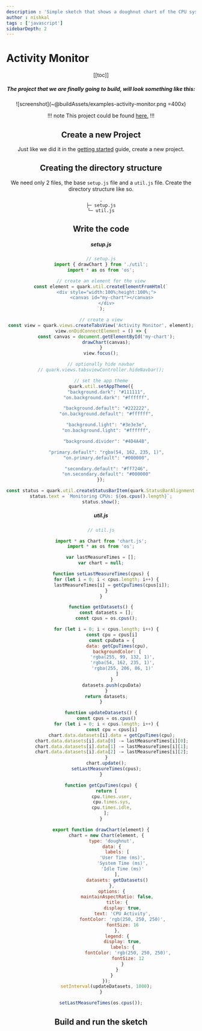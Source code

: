 ```yaml
---
description : 'Simple sketch that shows a doughnut chart of the CPU system, user, and idle activity time.'
author : nishkal
tags : ['javascript']
sidebarDepth: 2
---
```


# Activity Monitor

<Header />

[[toc]]

##### The project that we are finally going to build, will look something like this:

![screenshot](~@buildAssets/examples-activity-monitor.png =400x)

!!! note
This project could be found [here.](https://github.com/Nishkalkashyap/Quark-samples/tree/master/examples/activity-monitor)
!!!

## Create a new Project
Just like we did it in the [getting started](/guide/getting-started.md) guide, create a new project.

## Creating the directory structure
We need only 2 files, the base `setup.js` file and a `util.js` file. Create the directory structure like so.
```
.
├─ setup.js
└─ util.js
```

## Write the code

##### setup.js
```js
// setup.js
import { drawChart } from './util';
import * as os from 'os';

// create an element for the view
const element = quark.util.createElementFromHtml(`
    <div style="width:100%;height:100%;">
        <canvas id="my-chart"></canvas>
    </div>
`);

// create a view
const view = quark.views.createTabsView('Activity Monitor', element);
view.onDidConnectElement = () => {
    const canvas = document.getElementById('my-chart');
    drawChart(canvas);
}
view.focus();

// optionally hide navbar
// quark.views.tabsviewController.hideNavbar();

// set the app theme
quark.util.setAppTheme({
    "background.dark": "#111111",
    "on.background.dark": "#ffffff",

    "background.default": "#222222",
    "on.background.default": "#ffffff",

    "background.light": "#3e3e3e",
    "on.background.light": "#ffffff",

    "background.divider": "#4D4A4B",

    "primary.default": "rgba(54, 162, 235, 1)",
    "on.primary.default": "#000000",

    "secondary.default": "#ff7246",
    "on.secondary.default": "#000000"
});

const status = quark.util.createStatusBarItem(quark.StatusBarAlignment.Right);
status.text = `Monitoring CPUs: ${os.cpus().length}`;
status.show();
```

##### util.js
```js
// util.js

import * as Chart from 'chart.js';
import * as os from 'os';

var lastMeasureTimes = [];
var chart = null;

function setLastMeasureTimes(cpus) {
    for (let i = 0; i < cpus.length; i++) {
        lastMeasureTimes[i] = getCpuTimes(cpus[i]);
    }
}

function getDatasets() {
    const datasets = [];
    const cpus = os.cpus();

    for (let i = 0; i < cpus.length; i++) {
        const cpu = cpus[i]
        const cpuData = {
            data: getCpuTimes(cpu),
            backgroundColor: [
                'rgba(255, 99, 132, 1)',
                'rgba(54, 162, 235, 1)',
                'rgba(255, 206, 86, 1)'
            ]
        }
        datasets.push(cpuData)
    }
    return datasets;
}

function updateDatasets() {
    const cpus = os.cpus()
    for (let i = 0; i < cpus.length; i++) {
        const cpu = cpus[i]
        chart.data.datasets[i].data = getCpuTimes(cpu);
        chart.data.datasets[i].data[0] -= lastMeasureTimes[i][0];
        chart.data.datasets[i].data[1] -= lastMeasureTimes[i][1];
        chart.data.datasets[i].data[2] -= lastMeasureTimes[i][2];
    }
    chart.update();
    setLastMeasureTimes(cpus);
}

function getCpuTimes(cpu) {
    return [
        cpu.times.user,
        cpu.times.sys,
        cpu.times.idle,
    ];
}

export function drawChart(element) {
    chart = new Chart(element, {
        type: 'doughnut',
        data: {
            labels: [
                'User Time (ms)',
                'System Time (ms)',
                'Idle Time (ms)'
            ],
            datasets: getDatasets()
        },
        options: {
            maintainAspectRatio: false,
            title: {
                display: true,
                text: 'CPU Activity',
                fontColor: 'rgb(250, 250, 250)',
                fontSize: 16
            },
            legend: {
                display: true,
                labels: {
                    fontColor: 'rgb(250, 250, 250)',
                    fontSize: 12
                }
            }
        }
    });
    setInterval(updateDatasets, 1000);
}

setLastMeasureTimes(os.cpus());
```

## Build and run the sketch